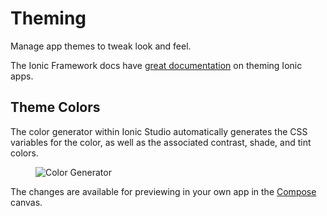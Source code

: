 # Theming

Manage app themes to tweak look and feel.

The Ionic Framework docs have [great documentation](/docs/theming/basics) on theming Ionic apps.

## Theme Colors

The color generator within Ionic Studio automatically generates the CSS variables for the color, as well as the associated contrast, shade, and tint colors.

<figure>
  <img alt="Color Generator" src="/img/studio/2/ss-theme.png" />
</figure>

The changes are available for previewing in your own app in the [Compose](/docs/studio/compose) canvas.
